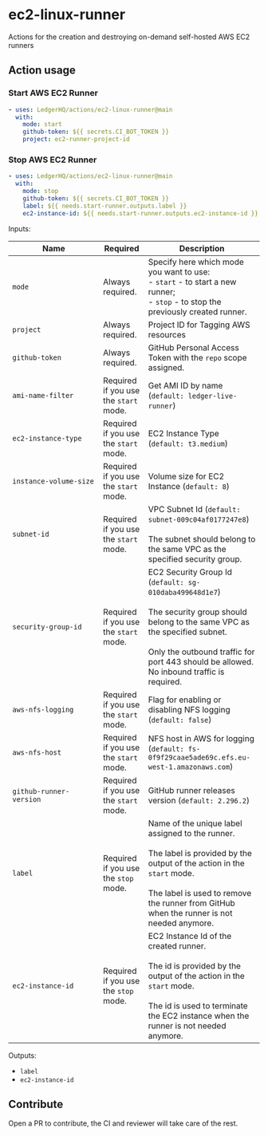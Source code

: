 # ec2-linux-runner

Actions for the creation and destroying on-demand self-hosted AWS EC2 runners

## Action usage

### Start AWS EC2 Runner

```yaml
- uses: LedgerHQ/actions/ec2-linux-runner@main
  with:
    mode: start
    github-token: ${{ secrets.CI_BOT_TOKEN }}
    project: ec2-runner-project-id
```

### Stop AWS EC2 Runner

```yaml
- uses: LedgerHQ/actions/ec2-linux-runner@main
  with:
    mode: stop
    github-token: ${{ secrets.CI_BOT_TOKEN }}
    label: ${{ needs.start-runner.outputs.label }}
    ec2-instance-id: ${{ needs.start-runner.outputs.ec2-instance-id }}
```

Inputs:

| &nbsp;&nbsp;&nbsp;&nbsp;&nbsp;&nbsp;&nbsp;&nbsp;&nbsp;&nbsp;&nbsp;&nbsp;&nbsp;&nbsp;Name&nbsp;&nbsp;&nbsp;&nbsp;&nbsp;&nbsp;&nbsp;&nbsp;&nbsp;&nbsp;&nbsp;&nbsp;&nbsp;&nbsp; | Required                                   | Description                                                                                                                                                                                                                                                                                                                           |
| ---------------------------------------------------------------------------------------------------------------------------------------------------------------------------- | ------------------------------------------ | ------------------------------------------------------------------------------------------------------------------------------------------------------------------------------------------------------------------------------------------------------------------------------------------------------------------------------------- |
| `mode`                                                                                                                                                                       | Always required.                           | Specify here which mode you want to use: <br> - `start` - to start a new runner; <br> - `stop` - to stop the previously created runner.                                                                                                                                                                                               |
| `project`                                                                                                                                                                    | Always required.                           | Project ID for Tagging AWS resources                                                                                                                                                                                                                                                                                                  |
| `github-token`                                                                                                                                                               | Always required.                           | GitHub Personal Access Token with the `repo` scope assigned.                                                                                                                                                                                                                                                                          |
| `ami-name-filter`                                                                                                                                                            | Required if you use the `start` mode.      | Get AMI ID by name (`default: ledger-live-runner`)                                                                                                                                                                                                                                                                                    |
| `ec2-instance-type`                                                                                                                                                          | Required if you use the `start` mode.      | EC2 Instance Type (`default: t3.medium`)                                                                                                                                                                                                                                                                                              |
| `instance-volume-size`                                                                                                                                                       | Required if you use the `start` mode.      | Volume size for EC2 Instance (`default: 8`)                                                                                                                                                                                                                                                                                           |
| `subnet-id`                                                                                                                                                                  | Required if you use the `start` mode.      | VPC Subnet Id (`default: subnet-009c04af0177247e8`) <br><br> The subnet should belong to the same VPC as the specified security group.                                                                                                                                                                                                |
| `security-group-id`                                                                                                                                                          | Required if you use the `start` mode.      | EC2 Security Group Id (`default: sg-010daba499648d1e7`) <br><br> The security group should belong to the same VPC as the specified subnet. <br><br> Only the outbound traffic for port 443 should be allowed. No inbound traffic is required.                                                                                         |
| `aws-nfs-logging`                                                                                                                                                            | Required if you use the `start` mode.      | Flag for enabling or disabling NFS logging (`default: false`)                                                                                                                                                                                                                                                                         |
| `aws-nfs-host`                                                                                                                                                               | Required if you use the `start` mode.      | NFS host in AWS for logging (`default: fs-0f9f29caae5ade69c.efs.eu-west-1.amazonaws.com`)                                                                                                                                                                                                                                             |
| `github-runner-version`                                                                                                                                                      | Required if you use the `start` mode.      | GitHub runner releases version (`default: 2.296.2`)                                                                                                                                                                                                                                                                                   |
| `label`                                                                                                                                                                      | Required if you use the `stop` mode.       | Name of the unique label assigned to the runner. <br><br> The label is provided by the output of the action in the `start` mode. <br><br> The label is used to remove the runner from GitHub when the runner is not needed anymore.                                                                                                   |
| `ec2-instance-id`                                                                                                                                                            | Required if you use the `stop` mode.       | EC2 Instance Id of the created runner. <br><br> The id is provided by the output of the action in the `start` mode. <br><br> The id is used to terminate the EC2 instance when the runner is not needed anymore.                                                                                                                      |

Outputs:

- `label`
- `ec2-instance-id`

## Contribute

Open a PR to contribute, the CI and reviewer will take care of the rest.
